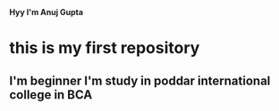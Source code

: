 <html>
  <head>
    <title> hello</title>
  </head>
  <body>
    <strong> Hyy I'm Anuj Gupta</strong>
      <h1> this is my first repository</h1>
    <h2> I'm beginner I'm study in poddar international college in BCA</h2>
  </body>
</html>

